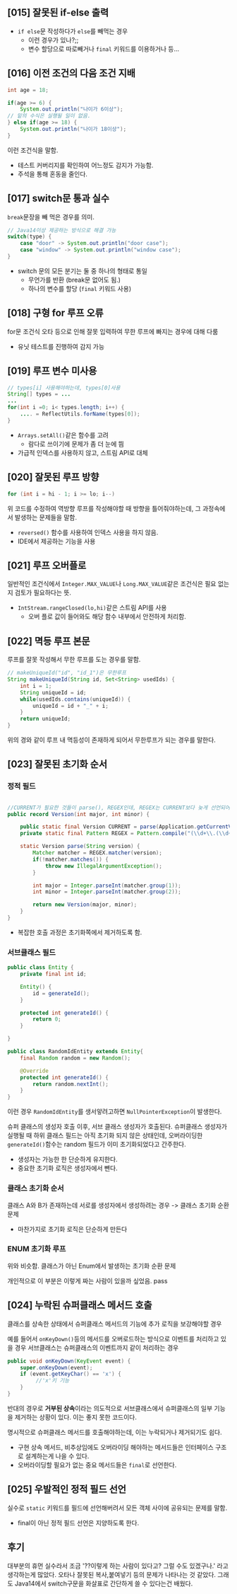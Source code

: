 ## [015] 잘못된 if-else 출력

- `if else`문 작성하다가 `else`를 빼먹는 경우
  - 이런 경우가 있나?;;
  - 변수 할당으로 따로빼거나 `final` 키워드를 이용하거나 등...


## [016] 이전 조건의 다음 조건 지배

```java
int age = 18;

if(age >= 6) {
    System.out.println("나이가 6이상");
// 밑의 수식은 실행될 일이 없음.
} else if(age >= 18) {
    System.out.println("나이가 18이상");
}
```

이런 조건식을 말함.

- 테스트 커버리지를 확인하여 어느정도 감지가 가능함.
- 주석을 통해 혼동을 줄인다.

## [017] switch문 통과 실수

`break`문장을 빼 먹은 경우를 의미.

```java
// Java14이상 제공하는 방식으로 해결 가능
switch(type) {
    case "door" -> System.out.println("door case");
    case "window" -> System.out.println("window case");
}
```

- switch 문의 모든 분기는 둘 중 하나의 형태로 통일
  - 무언가를 반환 (break문 없어도 됨.)
  - 하나의 변수를 할당 (`final` 키워드 사용)

## [018] 구형 for 루프 오류

for문 조건식 오타 등으로 인해 잘못 입력하여 무한 루프에 빠지는 경우에 대해 다룸

- 유닛 테스트를 진행하여 감지 가능

## [019] 루프 변수 미사용

```java
// types[i] 사용해야하는데, types[0]사용
String[] types = ...
...
for(int i =0; i< types.length; i++) {
    .... = ReflectUtils.forName(types[0]);
}
```

- `Arrays.setAll()`같은 함수를 고려
  - 람다로 쓰이기에 문제가 좀 더 눈에 띔
- 가급적 인덱스를 사용하지 않고, 스트림 API로 대체

## [020] 잘못된 루프 방향

```java
for (int i = hi - 1; i >= lo; i--)
```

위 코드를 수정하여 역방향 루프를 작성해야할 때 방향을 틀어줘야하는데, 그 과정속에서 발생하는 문제들을 말함.

- `reversed()` 함수를 사용하여 인덱스 사용을 하지 않음.
- IDE에서 제공하는 기능을 사용

## [021] 루프 오버플로

일반적인 조건식에서 `Integer.MAX_VALUE`나 `Long.MAX_VALUE`같은 조건식은 필요 없는지 검토가 필요하다는 뜻.

- `IntStream.rangeClosed(lo,hi)`같은 스트림 API를 사용
  - 오버 플로 값이 들어와도 해당 함수 내부에서 안전하게 처리함.

## [022] 멱등 루프 본문

루프를 잘못 작성해서 무한 루프를 도는 경우를 말함.

```java
// makeUniqueId("id", "id_1")은 무한루프
String makeUniqueId(String id, Set<String> usedIds) {
    int i = 1;
    String uniqueId = id;
    while(usedIds.contains(uniqueId)) {
        uniqueId = id + "_" + i;
    }
    return uniqueId;
}
```
위의 경와 같이 루프 내 멱등성이 존재하게 되어서 무한루프가 되는 경우를 말한다.

## [023] 잘못된 초기화 순서

### 정적 필드

```java

//CURRENT가 필요한 것들이 parse(), REGEX인데, REGEX는 CURRENT보다 늦게 선언되어 초기화 실패
public record Version(int major, int minor) {

    public static final Version CURRENT = parse(Application.getCurrentVersion());
    private static final Pattern REGEX = Pattern.compile("(\\d+\\.(\\d+))");

    static Version parse(String version) {
        Matcher matcher = REGEX.matcher(version);
        if(!matcher.matches()) {
            throw new IllegalArgumentException();
        }

        int major = Integer.parseInt(matcher.group(1));
        int minor = Integer.parseInt(matcher.group(2));

        return new Version(major, minor);
    }
}
```
- 복잡한 호출 과정은 초기화쪽에서 제거하도록 함.

### 서브클래스 필드

```java
public class Entity {
    private final int id;

    Entity() {
        id = generateId();
    }

    protected int generateId() {
        return 0;
    }

}

public class RandomIdEntity extends Entity{
    final Random random = new Random();

    @Override
    protected int generateId() {
        return random.nextInt();
    }
}
```

이런 경우 `RandomIdEntity`를 생서앟려고하면 `NullPointerException`이 발생한다.

슈퍼 클래스의 생성자 호출 이후, 서브 클래스 생성자가 호출된다.
슈퍼클래스 생성자가 실행될 때 하위 클래스 필드는 아직 초기화 되지 않은 상태인데, 오버라이딩한 `generateId()`함수는 random 필드가 이미 초기화되었다고 간주한다.

- 생성자는 가능한 한 단순하게 유지한다. 
- 중요한 초기화 로직은 생성자에서 뺀다.

### 클래스 초기화 순서

클래스 A와 B가 존재하는데 서로를 생성자에서 생성하려는 경우 -> 클래스 초기화 순환 문제

- 마찬가지로 초기화 로직은 단순하게 만든다

### ENUM 초기화 루프

위와 비슷함. 클래스가 아닌 Enum에서 발생하는 초기화 순환 문제

개인적으로 이 부분은 이렇게 짜는 사람이 있을까 싶었음. pass

## [024] 누락된 슈퍼클래스 메서드 호출

클래스를 상속한 상태에서 슈퍼클래스 메서드의 기능에 추가 로직을 보강해야할 경우

예를 들어서 `onKeyDown()`등의 메서드를 오버로드하는 방식으로 이벤트를 처리하고 있을 경우
서브클래스는 슈퍼클래스의 이벤트까지 같이 처리하는 경우

```java
public void onKeyDown(KeyEvent event) {
    super.onKeyDown(event);
    if (event.getKeyChar() == 'x') {
         //'x'키 기능
    }
}
```

반대의 경우로 **거부된 상속**이라는 의도적으로 서브클래스에서 슈퍼클래스의 일부 기능을 제거하는 상황이 있다. 이는 좋지 못한 코드이다.

명시적으로 슈퍼클래스 메서드를 호출해야하는데, 이는 누락되거나 제거되기도 쉽다.

- 구현 상속 메서드, 비추상임에도 오버라이딩 해야하는 메서드들은 인터페이스 구조로 설계하는게 나을 수 있다.
- 오버라이딩할 필요가 없는 중요 메서드들은 `final`로 선언한다. 

## [025] 우발적인 정적 필드 선언

실수로 `static` 키워드를 필드에 선언해버려서 모든 객체 사이에 공유되는 문제를 말함.

- final이 아닌 정적 필드 선언은 지양하도록 한다. 

## 후기

대부분의 휴먼 실수라서 조금 '??이렇게 하는 사람이 있다고? 그럴 수도 있겠구나.' 라고 생각하는게 많았다. 오타나 잘못된 복사,붙여넣기 등의 문제가 나타나는 것 같았다. 그래도 Java14에서 switch구문을 화살표로 간단하게 쓸 수 있다는건 배웠다.










